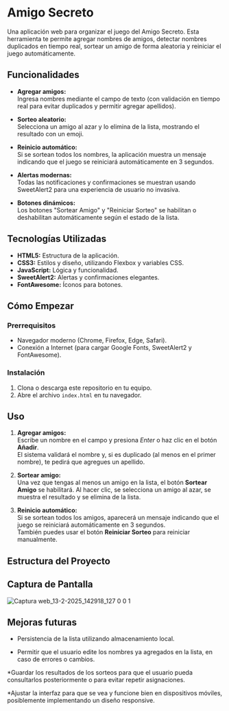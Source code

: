 # Amigo Secreto

Una aplicación web para organizar el juego del Amigo Secreto. Esta herramienta te permite agregar nombres de amigos, detectar nombres duplicados en tiempo real, sortear un amigo de forma aleatoria y reiniciar el juego automáticamente.

## Funcionalidades

- **Agregar amigos:**  
  Ingresa nombres mediante el campo de texto (con validación en tiempo real para evitar duplicados y permitir agregar apellidos).

- **Sorteo aleatorio:**  
  Selecciona un amigo al azar y lo elimina de la lista, mostrando el resultado con un emoji.

- **Reinicio automático:**  
  Si se sortean todos los nombres, la aplicación muestra un mensaje indicando que el juego se reiniciará automáticamente en 3 segundos.

- **Alertas modernas:**  
  Todas las notificaciones y confirmaciones se muestran usando SweetAlert2 para una experiencia de usuario no invasiva.

- **Botones dinámicos:**  
  Los botones "Sortear Amigo" y "Reiniciar Sorteo" se habilitan o deshabilitan automáticamente según el estado de la lista.

## Tecnologías Utilizadas

- **HTML5:** Estructura de la aplicación.
- **CSS3:** Estilos y diseño, utilizando Flexbox y variables CSS.
- **JavaScript:** Lógica y funcionalidad.
- **SweetAlert2:** Alertas y confirmaciones elegantes.
- **FontAwesome:** Íconos para botones.

## Cómo Empezar

### Prerrequisitos

- Navegador moderno (Chrome, Firefox, Edge, Safari).
- Conexión a Internet (para cargar Google Fonts, SweetAlert2 y FontAwesome).

### Instalación

1. Clona o descarga este repositorio en tu equipo.
2. Abre el archivo `index.html` en tu navegador.

## Uso

1. **Agregar amigos:**  
   Escribe un nombre en el campo y presiona *Enter* o haz clic en el botón **Añadir**.  
   El sistema validará el nombre y, si es duplicado (al menos en el primer nombre), te pedirá que agregues un apellido.

2. **Sortear amigo:**  
   Una vez que tengas al menos un amigo en la lista, el botón **Sortear Amigo** se habilitará. Al hacer clic, se selecciona un amigo al azar, se muestra el resultado y se elimina de la lista.

3. **Reinicio automático:**  
   Si se sortean todos los amigos, aparecerá un mensaje indicando que el juego se reiniciará automáticamente en 3 segundos.  
   También puedes usar el botón **Reiniciar Sorteo** para reiniciar manualmente.

## Estructura del Proyecto


## Captura de Pantalla
![Captura web_13-2-2025_142918_127 0 0 1](https://github.com/user-attachments/assets/a94683d8-bff9-4513-8407-6b20511b7037)


## Mejoras futuras

* Persistencia de la lista utilizando almacenamiento local.

* Permitir que el usuario edite los nombres ya agregados en la lista, en caso de errores o cambios.

*Guardar los resultados de los sorteos para que el usuario pueda consultarlos posteriormente o para evitar repetir asignaciones.

*Ajustar la interfaz para que se vea y funcione bien en dispositivos móviles, posiblemente implementando un diseño responsive.


